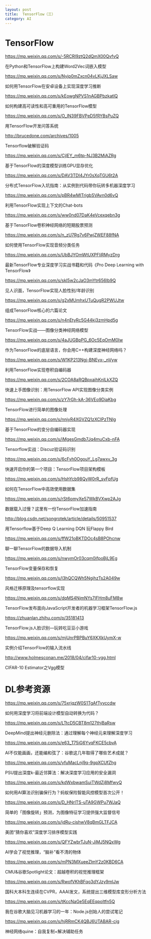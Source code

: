 ```yaml
---
layout: post
title:  TensorFlow（三）
category: AI 
---
```


# TensorFlow

https://mp.weixin.qq.com/s/-5RCRl9ztQ2dQmX00QvfvQ

在Python和TensorFlow上构建Word2Vec词嵌入模型

https://mp.weixin.qq.com/s/Nyjp0mZxcn04vLKjJXLSaw

如何用TensorFlow在安卓设备上实现深度学习推断

https://mp.weixin.qq.com/s/kEowgNPVS1nAGBPbzkatlQ

如何构建高可读性和高可重用的TensorFlow模型

https://mp.weixin.qq.com/s/O_IN39FBVPeD5fRYBsPuZQ

用TensorFlow开发问答系统

http://brucedone.com/archives/1005

Tensorflow破解验证码

https://mp.weixin.qq.com/s/CjlEY_m6tp-NJ3B2MiAZRg

基于TensorFlow的深度模型训练GPU显存优化

https://mp.weixin.qq.com/s/DAV3TDI4JYr0sXqTGU6t2A

分布式TensorFlow入坑指南：从实例到代码带你玩转多机器深度学习

https://mp.weixin.qq.com/s/pBR4wMITrigbSVAvn0d6vQ

利用TensorFlow实现上下文的Chat-bots

https://mp.weixin.qq.com/s/ww0nd07DaK4eVcexqebn3g

基于TensorFlow卷积神经网络的短期股票预测

https://mp.weixin.qq.com/s/n_zU7Rg7v6PwjZWEF88fNA

如何使用TensorFlow实现音频分类任务

https://mp.weixin.qq.com/s/UbBJYOmWtUXPFliRMyzDrg

最新TensorFlow专业深度学习实战书籍和代码《Pro Deep Learning with TensorFlow》

https://mp.weixin.qq.com/s/skl5w2cJaO3mYtr656lb9Q

见人识面，TensorFlow实现人脸性别/年龄识别

https://mp.weixin.qq.com/s/g2xMUmhxUTuQugR2PWUJtw

组成TensorFlow核心的六篇论文

https://mp.weixin.qq.com/s/n4nEtyRc5G44kj3zmHpd5g

TensorFlow实战——图像分类神经网络模型

https://mp.weixin.qq.com/s/4aJUGBpPG_6Oc5EqOmM0Iw

作为TensorFlow的底层语言，你会用C++构建深度神经网络吗？

https://mp.weixin.qq.com/s/W1KP213Ngj-BNEyx-_nVyw

利用TensorFlow实现卷积自编码器

https://mp.weixin.qq.com/s/2COA8aRQBpxaihKnlLkXZQ

快速上手图像识别：用TensorFlow API实现图像分类实例

https://mp.weixin.qq.com/s/zY7rGh-kA-36VEo9DiaKbg

TensorFlow进行简单的图像处理

https://mp.weixin.qq.com/s/nnjyR4XGVZQ1zXCIPzTNlg

基于TensorFlow的变分自编码器实现

https://mp.weixin.qq.com/s/iMgesGmdb7Jq4muCxb-nFA

Tensorflow实战：Discuz验证码识别

https://mp.weixin.qq.com/s/6cFvh0OgouY_Lg7awxv_3g

快速开启你的第一个项目：TensorFlow项目架构模板

https://mp.weixin.qq.com/s/HshYcb98QyW0rR_svFpfUg

如何在TensorFlow中高效使用数据集

https://mp.weixin.qq.com/s/rSt6omyXe57WkBVXwp2AJg

数据载入过慢？这里有一份TensorFlow加速指南

http://blog.csdn.net/songrotek/article/details/50951537

用Tensorflow基于Deep Q Learning DQN 玩Flappy Bird

https://mp.weixin.qq.com/s/ffW21oBKTDOc4sB8POhcnw

聊一聊TensorFlow的数据导入机制

https://mp.weixin.qq.com/s/nwymOr03cqm0ifpoBjL9Eg

TensorFlow变量保存和恢复

https://mp.weixin.qq.com/s/l3hQCQWh5NgihzTs2A049w

风格迁移原理及tensorflow实现

https://mp.weixin.qq.com/s/dqMS4NjmNYs7IFHm8uFM8w

TensorFlow发布面向JavaScript开发者的机器学习框架TensorFlow.js

https://zhuanlan.zhihu.com/p/35181413

TensorFlow.js人脸识别—玩转吃豆豆小游戏

https://mp.weixin.qq.com/s/mjUnrPBPBuY6XKXkUymX-w

实例介绍TensorFlow的输入流水线

http://www.holmesconan.me/2018/04/cifar10-vgg.html

CIFAR-10 Estimator之Vgg模型

# DL参考资源

https://mp.weixin.qq.com/s/75xrjqzW0S1TgAfTyvccdw

如何用深度学习将前端设计模型自动转换为代码？

https://mp.weixin.qq.com/s/LTtcD5CBT8m127thjBaRsw

DeepMind提出神经元删除法：通过理解每个神经元来理解深度学习

https://mp.weixin.qq.com/s/e63_T75iG6YvqFKCE5cbvA

AI不仅能画画，还能编和弦了：谷歌这几年取得了哪些艺术成就？

https://mp.weixin.qq.com/s/yfuMacLnj9q-9gpXCUfZhg

PSU提出深度k-最近邻算法：解决深度学习应用的安全漏洞

https://mp.weixin.qq.com/s/kdWxbwamSuiTWdZj8MfwyQ

如何用AI算法识别骗保行为？蚂蚁保险智能风控模型首次公开！

https://mp.weixin.qq.com/s/D_HNrlTS-uTA9GWPu7WJaQ

简单的「图像旋转」预测，为图像特征学习提供强大监督信号

https://mp.weixin.qq.com/s/jdRu-cishwV8qBmGLTFJCA

美团“猜你喜欢”深度学习排序模型实践

https://mp.weixin.qq.com/s/QFYZwbrTJuN-JiMJ5NQxWg

AI学会了视觉推理，“脑补”看不清的物体

https://mp.weixin.qq.com/s/mPN3MXueeZImY2z0KBD6CA

CMU&谷歌Spotlight论文：超越卷积的视觉推理框架

https://mp.weixin.qq.com/s/RwofVKhBFqo3dYJzy9mlJw

国科大本科生连续在CVPR，AAAI发文，系统提出三维模型库变形分析方法

https://mp.weixin.qq.com/s/tKccNaGe5EqEEqpoItfn5Q

我在谷歌大脑见习机器学习的一年：Node.js创始人的尝试笔记

https://mp.weixin.qq.com/s/hjRRmCK4QBJ6UTABAR-cig

神经网络quine：自我复制+解决辅助任务


